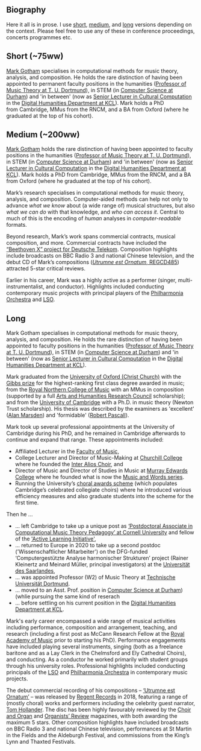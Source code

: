 ## Biography

Here it all is in prose.
I use [short](#short), [medium](#medium), and [long](#long) versions depending on the context.
Please feel free to use any of these in conference proceedings, concerts programmes etc.

## Short (~75ww)

[Mark Gotham](https://markgotham.github.io/)
specialises in computational methods for music theory, analysis, and composition.
He holds the rare distinction of having been appointed to permanent faculty positions 
in the humanities ([Professor of Music Theory at T. U. Dortmund](https://www.musik.tu-dortmund.de/institut/personen/ehemalige-mitarbeiterinnen-und-mitarbeiter/univ-prof-dr-phil-mark-r-h-gotham/univ-prof-dr-phil-mark-r-h-gotham-en/)),
in STEM (in [Computer Science at Durham](https://www.durham.ac.uk/departments/academic/computer-science/)) and
'in between' (now as 
[Senior Lecturer in Cultural Computation](https://www.kcl.ac.uk/people/mark-gotham)
in the [Digital Humanities Department at KCL](https://www.kcl.ac.uk/ddh)).
Mark holds a PhD from Cambridge, MMus from the RNCM, and a BA from Oxford (where he graduated at the top of his cohort).

## Medium (~200ww)

[Mark Gotham](https://markgotham.github.io/)
holds the rare distinction of having been appointed to faculty positions
in the humanities ([Professor of Music Theory at T. U. Dortmund](https://www.musik.tu-dortmund.de/institut/personen/ehemalige-mitarbeiterinnen-und-mitarbeiter/univ-prof-dr-phil-mark-r-h-gotham/univ-prof-dr-phil-mark-r-h-gotham-en/)),
in STEM (in [Computer Science at Durham](https://www.durham.ac.uk/departments/academic/computer-science/)) and
'in between' (now as 
[Senior Lecturer in Cultural Computation](https://www.kcl.ac.uk/people/mark-gotham)
in the [Digital Humanities Department at KCL](https://www.kcl.ac.uk/ddh)).
Mark holds a PhD from Cambridge, MMus from the RNCM, and a BA from Oxford (where he graduated at the top of his cohort).

Mark’s research specialises in computational methods for music theory, analysis, and composition.
Computer-aided methods can help not only to advance *what we know* about (a wide range of) musical structures, but also
*what we can do* with that knowledge,
and
*who can access it*.
Central to much of this is the encoding of
*human* analyses in
*computer-readable* formats.

Beyond research, Mark’s work spans commercial contracts, musical composition, and more.
Commercial contracts have included the
[“Beethoven X” project for Deutsche Telekom](https://www.oneclub.org/awards/theoneshow/-award/43259/beethoven-x-the-ai-project/).
Composition highlights include broadcasts on BBC Radio 3 and national Chinese television, and the debut CD of Mark’s compositions
([_Utrumne est Ornatum_, REGCD485](http://www.regent-records.co.uk/product_details_349.htm))
attracted 5-star critical reviews.

Earlier in his career, Mark was a highly active as a performer (singer, multi-instrumentalist, and conductor).
Highlights included conducting contemporary music projects with principal players of the 
[Philharmonia Orchestra](http://www.philharmonia.co.uk/)
and [LSO](http://lso.co.uk/).


## Long

Mark Gotham specialises in computational methods for music theory, analysis, and composition.
He holds the rare distinction of having been appointed to faculty positions
in the humanities ([Professor of Music Theory at T. U. Dortmund](https://www.musik.tu-dortmund.de/institut/personen/ehemalige-mitarbeiterinnen-und-mitarbeiter/univ-prof-dr-phil-mark-r-h-gotham/univ-prof-dr-phil-mark-r-h-gotham-en/)),
in STEM (in [Computer Science at Durham](https://www.durham.ac.uk/departments/academic/computer-science/)) and
'in between' (now as 
[Senior Lecturer in Cultural Computation](https://www.kcl.ac.uk/people/mark-gotham)
in the [Digital Humanities Department at KCL](https://www.kcl.ac.uk/ddh)).

Mark graduated from the [University of Oxford (Christ Church)](http://www.ox.ac.uk/) with the [Gibbs prize](https://www.ox.ac.uk/students/fees-funding/prizes-and-awards/gibbs) for the highest-ranking first class degree awarded in music; from the [Royal Northern College of Music](http://www.rncm.ac.uk/) with an MMus in composition (supported by a full [Arts and Humanities Research Council](https://www.ukri.org/councils/ahrc/) scholarship); and from the [University of Cambridge](http://www.cam.ac.uk/) with a Ph.D. in music theory (Newton Trust scholarship). His thesis was described by the examiners as 'excellent' ([Alan Marsden](http://www.lancaster.ac.uk/staff/marsdena/)) and 'formidable' ([Robert Pascall](http://www.nottingham.ac.uk/music/people/robert.pascall)).

Mark took up several professional appointments at the University of Cambridge during his PhD, and he remained in Cambridge afterwards to continue and expand that range. These appointments included:

- Affiliated Lecturer in the [Faculty of Music](https://www.mus.cam.ac.uk/),
- College Lecturer and Director of Music-Making at [Churchill College](https://www.chu.cam.ac.uk/) where he founded the [Inter Alios Choir](https://www.chu.cam.ac.uk/societies/music/?q=interalios), and
- Director of Music and Director of Studies in Music at [Murray Edwards College](https://www.murrayedwards.cam.ac.uk/) where he founded what is now the [Music and Words series](https://www.murrayedwards.cam.ac.uk/my-medwards/music/music-words-murray-edwards-college-with-inter-alios-choir).
- Running the University’s [choral awards scheme](https://www.undergraduate.study.cam.ac.uk/finance/music-awards/choral-awards) (which populates Cambridge’s celebrated collegiate choirs) where he introduced various efficiency measures and also graduate students into the scheme for the first time.

Then he ... 

- ... left Cambridge to take up a unique post as [‘Postdoctoral Associate in Computational Music Theory Pedagogy’ at Cornell University](http://music.cornell.edu/) and fellow of the ['Active Learning Initiative'](http://as.cornell.edu/education-innovation),
- ... returned to Europe in 2020 to take up a second postdoc ('Wissenschaftlicher Mitarbeiter') on the DFG-funded ‘Computergestützte Analyse harmonischer Strukturen’ project (Rainer Kleinertz and Meinard Müller, principal investigators) at the [Universität des Saarlandes](https://www.uni-saarland.de/en/home.html),
- ... was appointed Professor (W2) of Music Theory at [Technische Universität Dortmund](https://www.musik.tu-dortmund.de/institut/personen/professorinnen-und-professoren/univ-prof-dr-phil-mark-r-h-gotham/).
- ... moved to an Asst. Prof. position in [Computer Science at Durham](https://www.durham.ac.uk/departments/academic/computer-science/)) (whlie pursuing the same kind of reserach
- ... before settling on his current position in the [Digital Humanities Department at KCL](https://www.kcl.ac.uk/ddh).

Mark's early career encompassed a wide range of musical activities including performance, composition and arrangement, teaching, and research (including a first post as McCann Research Fellow at the [Royal Academy of Music](https://www.ram.ac.uk/) prior to starting his PhD).
Performance engagements have included playing several instruments, singing (both as a freelance baritone and as a Lay Clerk in the Chelmsford and Ely Cathedral Choirs), and conducting.
As a conductor he worked primarily with student groups through his university roles.
Professional highlights included conducting principals of the [LSO](http://lso.co.uk/) and [Philharmonia Orchestra](http://www.philharmonia.co.uk/) in contemporary music projects.

The debut commercial recording of his compositions – [‘Utrumne est Ornatum’](http://www.regent-records.co.uk/product_details_349.htm) – was released by [Regent Records](http://www.regent-records.co.uk/) in 2018, featuring a range of (mostly choral) works and performers including the celebrity guest narrator, [Tom Hollander](https://www.imdb.com/name/nm0390903/).
The disc has been highly favourably reviewed by the [Choir and Organ](https://www.rhinegold.co.uk/rhinegold-publishing/magazines/choir-organ/) and [Organists’ Review](https://organistsreview.com/) magazines, with both awarding the maximum 5 stars.
Other composition highlights have included broadcasts on BBC Radio 3 and national Chinese television, performances at St Martin in the Fields and the Aldeburgh Festival, and commissions from the King’s Lynn and Thaxted Festivals.
